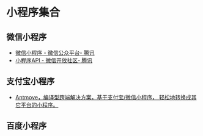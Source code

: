 # 小程序集合

## 微信小程序

* [微信小程序 - 微信公众平台- 腾讯
](https://mp.weixin.qq.com/cgi-bin/wx)
* [小程序API - 微信开放社区- 腾讯
](https://developers.weixin.qq.com/miniprogram/dev/api/)

## 支付宝小程序

* [Antmove，编译型跨端解决方案，基于支付宝/微信小程序， 轻松地转换成其它平台的小程序。 ](https://github.com/ant-move/antmove)

## 百度小程序
